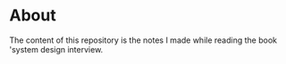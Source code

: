 # About

The content of this repository is the notes I made while reading the book 'system design interview.
